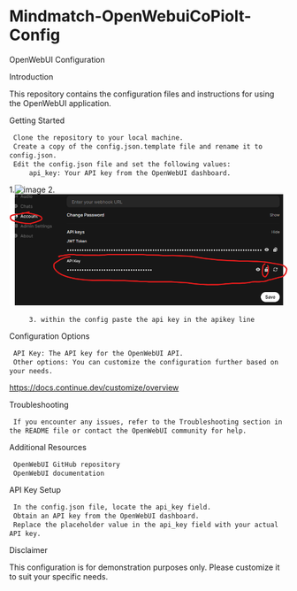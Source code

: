 # Mindmatch-OpenWebuiCoPiolt-Config
OpenWebUI Configuration 

Introduction 

This repository contains the configuration files and instructions for using the OpenWebUI application. 

Getting Started 

     Clone the repository to your local machine.
     Create a copy of the config.json.template file and rename it to config.json.
     Edit the config.json file and set the following values:
         api_key: Your API key from the OpenWebUI dashboard.
1.![image](https://github.com/user-attachments/assets/c78b4eeb-8637-4321-a9eb-ab3912eb927b)
2. ![alt text](https://github.com/daredoole/Mindmatch-OpenWebuiCoPiolt-Config/blob/main/Apikey.png)

         3. within the config paste the api key in the apikey line
     

Configuration Options 

     API Key: The API key for the OpenWebUI API.
     Other options: You can customize the configuration further based on your needs.
https://docs.continue.dev/customize/overview
     

Troubleshooting 

     If you encounter any issues, refer to the Troubleshooting section in the README file or contact the OpenWebUI community for help.
     

Additional Resources 

     OpenWebUI GitHub repository 
     OpenWebUI documentation 
     

API Key Setup 

     In the config.json file, locate the api_key field.
     Obtain an API key from the OpenWebUI dashboard.
     Replace the placeholder value in the api_key field with your actual API key.
     

Disclaimer 

This configuration is for demonstration purposes only. Please customize it to suit your specific needs. 
